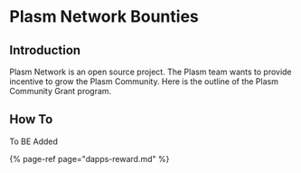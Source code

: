 # Plasm Network Bounties

## Introduction

Plasm Network is an open source project. The Plasm team wants to provide incentive to grow the Plasm Community. Here is the outline of the Plasm Community Grant program.

## How To

To BE Added

{% page-ref page="dapps-reward.md" %}

